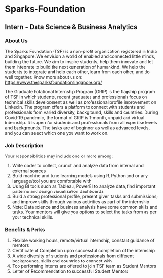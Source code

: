 # Sparks-Foundation

## Intern - Data Science & Business Analytics
### About Us
The Sparks Foundation (TSF) is a non-profit organization registered in India and Singapore. We envision a world of enabled and connected little minds, building the future. We aim to inspire students, help them innovate and let them integrate to build the next generation of humankind. We help the students to integrate and help each other, learn from each other, and do well together. Know more about us on: https://www.thesparksfoundationsingapore.org/

The Graduate Rotational Internship Program (GRIP) is the flagship program of TSF in which students, recent graduates and professionals focus on technical skills development as well as professional profile improvement on LinkedIn. The program offers a platform to connect with students and professionals from varied diversity, background, skills and countries. During Covid-19 pandemic, the format of GRIP is 1-month, unpaid and virtual internship. It is open for students and professionals from all expertise levels and backgrounds. The tasks are of beginner as well as advanced levels, and you can select which one you want to work on.

### Job Description
Your responsibilities may include one or more among:
1. Write codes to collect, crunch and analyze data from internal and external sources
2. Build machine and tune learning models using R, Python and or any language/tool you are comfortable with
3. Using BI tools such as Tableau, PowerBI to analyze data, find important patterns and design visualization dashboards
4. Build a strong professional profile, present given tasks and submissions; and improve skills through various activities as part of the internship
5. Note: Data science and business analysis have some common skills and tasks. Your mentors will give you options to select the tasks from as per your technical skills.

### Benefits & Perks
1. Flexible working hours, remote/virtual internship, constant guidance of mentors
2. Certificate of Completion upon successful completion of the internship
3. A wide diversity of students and professionals from different backgrounds, skills and countries to connect with
4. Top performing interns are offered to join TSF team as Student Mentors
5. Letter of Recommendation to successful Student Mentors
